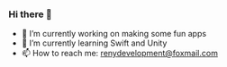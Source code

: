 ### Hi there 👋

- 🔭 I’m currently working on making some fun apps
- 🌱 I’m currently learning Swift and Unity
- 📫 How to reach me: renydevelopment@foxmail.com

<!--
**Renyqin/Renyqin** is a ✨ _special_ ✨ repository because its `README.md` (this file) appears on your GitHub profile.

Here are some ideas to get you started:

- 🔭 I’m currently working on ...
- 🌱 I’m currently learning ...
- 👯 I’m looking to collaborate on ...
- 🤔 I’m looking for help with ...
- 💬 Ask me about ...
- 📫 How to reach me: ...
- 😄 Pronouns: ...
- ⚡ Fun fact: ...
-->
